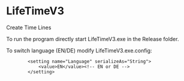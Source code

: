 # LifeTimeV3
Create Time Lines

To run the program directly start LifeTimeV3.exe in the Release folder.

To switch language (EN/DE) modify LifeTimeV3.exe.config:
            
            <setting name="Language" serializeAs="String">
                <value>EN</value><!-- EN or DE -->
            </setting>
